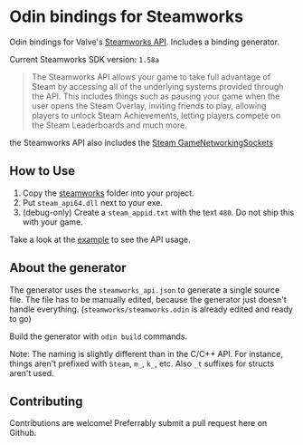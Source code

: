 # Odin bindings for Steamworks
Odin bindings for Valve's [Steamworks API](https://partner.steamgames.com/doc/sdk). Includes a binding generator.

Current Steamworks SDK version: `1.58a`

> The Steamworks API allows your game to take full advantage of Steam by accessing all of the underlying systems provided through the API. This includes things such as pausing your game when the user opens the Steam Overlay, inviting friends to play, allowing players to unlock Steam Achievements, letting players compete on the Steam Leaderboards and much more.

the Steamworks API also includes the [Steam GameNetworkingSockets](https://github.com/ValveSoftware/GameNetworkingSockets)

## How to Use
1. Copy the [steamworks](steamworks/) folder into your project.
2. Put `steam_api64.dll` next to your exe.
3. (debug-only) Create a `steam_appid.txt` with the text `480`. Do not ship this with your game.

Take a look at the [example](example/example.odin) to see the API usage.

## About the generator
The generator uses the `steamworks_api.json` to generate a single source file. The file has to be manually edited, because
the generator just doesn't handle everything. (`steamworks/steamworks.odin` is already edited and ready to go)

Build the generator with `odin build` commands.

Note: The naming is slightly different than in the C/C++ API. For instance, things aren't prefixed with `Steam`, `m_`, `k_`, etc. Also `_t` suffixes for structs aren't used.

## Contributing
Contributions are welcome! Preferrably submit a pull request here on Github.
